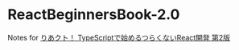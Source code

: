# ReactBeginnersBook-2.0

Notes for [りあクト！ TypeScriptで始めるつらくないReact開発 第2版](https://oukayuka.booth.pm/items/1312652)

